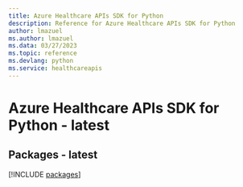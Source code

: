 ```yaml
---
title: Azure Healthcare APIs SDK for Python
description: Reference for Azure Healthcare APIs SDK for Python
author: lmazuel
ms.author: lmazuel
ms.data: 03/27/2023
ms.topic: reference
ms.devlang: python
ms.service: healthcareapis
---
```

# Azure Healthcare APIs SDK for Python - latest
## Packages - latest
[!INCLUDE [packages](healthcare-apis-index.md)]